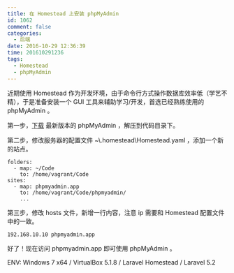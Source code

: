 ```yaml
---
title: 在 Homestead 上安装 phpMyAdmin
id: 1062
comment: false
categories:
  - 后端
date: 2016-10-29 12:36:39
time: 201610291236
tags:
  - Homestead
  - phpMyAdmin
---
```


近期使用 Homestead 作为开发环境，由于命令行方式操作数据库效率低（学艺不精），于是准备安装一个 GUI 工具来辅助学习/开发，首选已经熟练使用的 phpMyAdmin 。
<!--more-->

第一步，[下载](https://www.phpmyadmin.net/) 最新版本的 phpMyAdmin ，解压到代码目录下。

第二步，修改服务器的配置文件 ~\\.homestead\Homestead.yaml ，添加一个新的站点。

```
folders:
  - map: ~/Code
    to: /home/vagrant/Code
sites:
  - map: phpmyadmin.app
    to: /home/vagrant/Code/phpmyadmin/
    ...
```

第三步，修改 hosts 文件，新增一行内容，注意 ip 需要和 Homestead 配置文件中的一致。

```
192.168.10.10 phpmyadmin.app
```

好了！现在访问 phpmyadmin.app 即可使用 phpMyAdmin 。

ENV: Windows 7 x64 / VirtualBox 5.1.8 / Laravel Homestead / Laravel 5.2